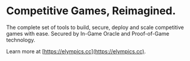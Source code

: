 # Competitive Games, Reimagined.

The complete set of tools to build, secure, deploy and scale competitive games with ease. Secured by In-Game Oracle and Proof-of-Game technology.

Learn more at [https://elympics.cc](https://elympics.cc).
